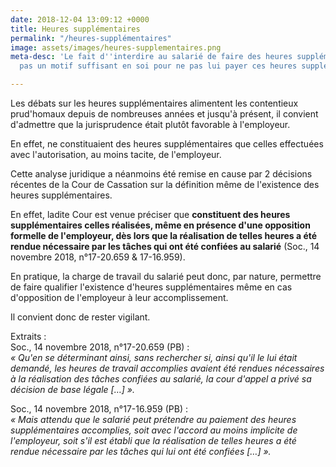 ```yaml
---
date: 2018-12-04 13:09:12 +0000
title: Heures supplémentaires
permalink: "/heures-supplémentaires"
image: assets/images/heures-supplementaires.png
meta-desc: 'Le fait d''interdire au salarié de faire des heures supplémentaires n''est
  pas un motif suffisant en soi pour ne pas lui payer ces heures supplémentaires. '

---
```

Les débats sur les heures supplémentaires alimentent les contentieux prud'homaux depuis de nombreuses années et jusqu'à présent, il convient d'admettre que la jurisprudence était plutôt favorable à l'employeur.

En effet, ne constituaient des heures supplémentaires que celles effectuées avec l'autorisation, au moins tacite, de l'employeur.

Cette analyse juridique a néanmoins été remise en cause par 2 décisions récentes de la Cour de Cassation sur la définition même de l'existence des heures supplémentaires.

En effet, ladite Cour est venue préciser que **constituent des heures supplémentaires celles réalisées, même en présence d'une opposition formelle de l'employeur, dès lors que la réalisation de telles heures a été rendue nécessaire par les tâches qui ont été confiées au salarié** (Soc., 14 novembre 2018, n°17-20.659 & 17-16.959).

En pratique, la charge de travail du salarié peut donc, par nature, permettre de faire qualifier l'existence d'heures supplémentaires même en cas d'opposition de l'employeur à leur accomplissement.

Il convient donc de rester vigilant.

Extraits :  
Soc., 14 novembre 2018, n°17-20.659 (PB) :  
_« Qu'en se déterminant ainsi, sans rechercher si, ainsi qu'il le lui était demandé, les heures de travail accomplies avaient été rendues nécessaires à la réalisation des tâches confiées au salarié, la cour d'appel a privé sa décision de base légale \[…\] »._

Soc., 14 novembre 2018, n°17-16.959 (PB) :  
_« Mais attendu que le salarié peut prétendre au paiement des heures supplémentaires accomplies, soit avec l'accord au moins implicite de l'employeur, soit s'il est établi que la réalisation de telles heures a été rendue nécessaire par les tâches qui lui ont été confiées \[…\] »._